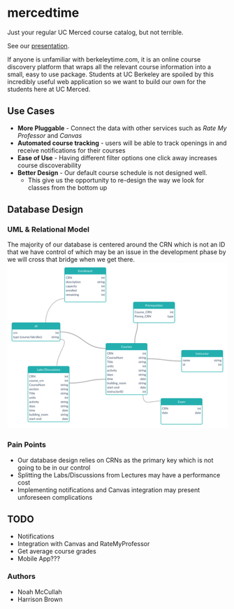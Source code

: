 mercedtime
==========

Just your regular UC Merced course catalog, but not terrible.

See our [presentation](presentation/mercedtime.pdf).

If anyone is unfamiliar with berkeleytime.com, it is an online course discovery
platform that wraps all the relevant course information into a small, easy to
use package. Students at UC Berkeley are spoiled by this incredibly useful web
application so we want to build our own for the students here at UC Merced.


Use Cases
---------

* **More Pluggable** - Connect the data with other services such as
  _Rate My Professor_ and _Canvas_
* **Automated course tracking** - users will be able to track openings in and
  receive notifications for their courses
* **Ease of Use** - Having different filter options one click away increases
  course discoverability
* **Better Design** - Our default course schedule is not designed well.
    * This give us the opportunity to re-design the way we look for classes
      from the bottom up

Database Design
---------------

### UML & Relational Model
The majority of our database is centered around the CRN which is not an ID that
we have control of which may be an issue in the development phase by we will
cross that bridge when we get there.
<img src="img/database.png">

### Pain Points
* Our database design relies on CRNs as the primary key which is not going to
  be in our control
* Splitting the Labs/Discussions from Lectures may have a performance cost
* Implementing notifications and Canvas integration may present unforeseen
  complications


TODO
----

* Notifications
* Integration with Canvas and RateMyProfessor
* Get average course grades
* Mobile App???

### Authors
* Noah McCullah
* Harrison Brown
